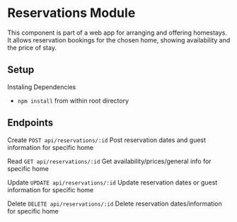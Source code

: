 # Reservations Module
This component is part of a web app for arranging and offering homestays. It allows reservation bookings for the chosen home, showing availability and the price of stay. 

## Setup
Instaling Dependencies
- `npm install` from within root directory

## Endpoints
Create 
`POST api/reservations/:id` Post reservation dates and guest information for specific home

Read
`GET api/reservations/:id` Get availability/prices/general info for specific home

Update
`UPDATE api/reservations/:id` Update reservation dates or guest information for specific home

Delete
`DELETE api/reservations/:id` Delete reservation dates/information for specific home


